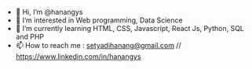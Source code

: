 - 👋 Hi, I’m @hanangys
- 👀 I’m interested in Web programming, Data Science
- 🌱 I’m currently learning HTML, CSS, Javascript, React Js, Python, SQL and PHP
- 📫 How to reach me :
      setyadihanang@gmail.com
      // https://www.linkedin.com/in/hanangys

<!---
hanangys/hanangys is a ✨ special ✨ repository because its `README.md` (this file) appears on your GitHub profile.
You can click the Preview link to take a look at your changes.
--->

